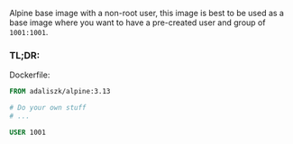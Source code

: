 Alpine base image with a non-root user, this image is best to be used as a base
image where you want to have a pre-created user and group of `1001:1001`.

### TL;DR:

Dockerfile:
```Dockerfile
FROM adaliszk/alpine:3.13

# Do your own stuff
# ...

USER 1001
```